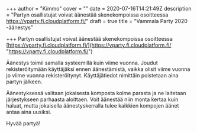 +++
author = "Kimmo"
cover = ""
date = 2020-07-16T14:21:49Z
description = "Partyn osallistujat voivat äänestää skenekompoissa osoitteessa https://vparty.fi.cloudplatform.fi/"
draft = true
title = "Vammala Party 2020 -äänestys"

+++
Partyn osallistujat voivat äänestää skenekompoissa osoitteessa [https://vparty.fi.cloudplatform.fi/](https://vparty.fi.cloudplatform.fi/ "https://vparty.fi.cloudplatform.fi/")

Äänestys toimii samalla systeemillä kuin viime vuonna. Joudut rekisteröitymään käyttäjäksi ennen äänestämistä, vaikka olisit viime vuonna jo viime vuonna rekisteröitynyt. Käyttäjätiedot nimittäin poistetaan aina partyn jälkeen.

Äänestyksessä valitaan jokaisesta komposta kolme parasta ja ne laitetaan järjestykseen parhaasta aloittaen. Voit äänestää niin monta kertaa kuin haluat, mutta jokaisella äänestyskerralla tulee kaikkien kompojen äänet antaa aina uusiksi.

Hyvää partyä!